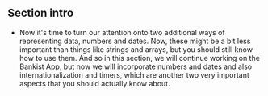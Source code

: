## Section intro

- Now it's time to turn our attention onto two additional ways of representing data, numbers and dates. Now, these might be a bit less important than things like strings and arrays, but you should still know how to use them. And so in this section, we will continue working on the Bankist App, but now we will incorporate numbers and dates and also internationalization and timers, which are another two very important aspects that you should actually know about. 